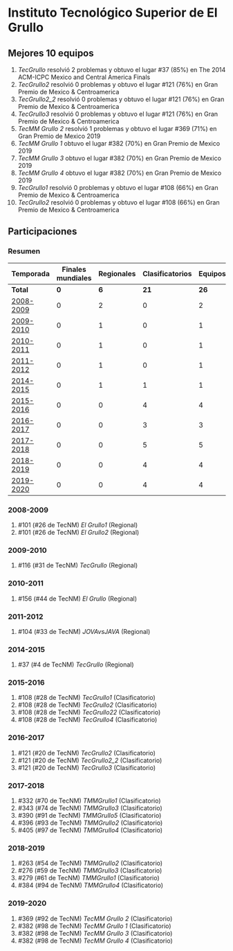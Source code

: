 ---
---

# Instituto Tecnológico Superior de El Grullo

## Mejores 10 equipos

1. _TecGrullo_ resolvió 2 problemas y obtuvo el lugar #37 (85%) en The 2014 ACM-ICPC Mexico and Central America Finals
1. _TecGrullo2_ resolvió 0 problemas y obtuvo el lugar #121 (76%) en Gran Premio de Mexico & Centroamerica
1. _TecGrullo2_2_ resolvió 0 problemas y obtuvo el lugar #121 (76%) en Gran Premio de Mexico & Centroamerica
1. _TecGrullo3_ resolvió 0 problemas y obtuvo el lugar #121 (76%) en Gran Premio de Mexico & Centroamerica
1. _TecMM Grullo 2_ resolvió 1 problemas y obtuvo el lugar #369 (71%) en Gran Premio de Mexico 2019
1. _TecMM Grullo 1_ obtuvo el lugar #382 (70%) en Gran Premio de Mexico 2019
1. _TecMM Grullo 3_ obtuvo el lugar #382 (70%) en Gran Premio de Mexico 2019
1. _TecMM Grullo 4_ obtuvo el lugar #382 (70%) en Gran Premio de Mexico 2019
1. _TecGrullo1_ resolvió 0 problemas y obtuvo el lugar #108 (66%) en Gran Premio de Mexico & Centroamerica
1. _TecGrullo2_ resolvió 0 problemas y obtuvo el lugar #108 (66%) en Gran Premio de Mexico & Centroamerica

## Participaciones

### Resumen

| Temporada | Finales mundiales | Regionales | Clasificatorios | Equipos |
| --- | --- | --- | --- | --- |
| **Total** | **0** | **6** | **21** | **26** |
| [2008-2009](#2008-2009) | 0 | 2 | 0 | 2 |
| [2009-2010](#2009-2010) | 0 | 1 | 0 | 1 |
| [2010-2011](#2010-2011) | 0 | 1 | 0 | 1 |
| [2011-2012](#2011-2012) | 0 | 1 | 0 | 1 |
| [2014-2015](#2014-2015) | 0 | 1 | 1 | 1 |
| [2015-2016](#2015-2016) | 0 | 0 | 4 | 4 |
| [2016-2017](#2016-2017) | 0 | 0 | 3 | 3 |
| [2017-2018](#2017-2018) | 0 | 0 | 5 | 5 |
| [2018-2019](#2018-2019) | 0 | 0 | 4 | 4 |
| [2019-2020](#2019-2020) | 0 | 0 | 4 | 4 |

### 2008-2009

1. #101 (#26 de TecNM) _El Grullo1_ (Regional)
1. #101 (#26 de TecNM) _El Grullo2_ (Regional)

### 2009-2010

1. #116 (#31 de TecNM) _TecGrullo_ (Regional)

### 2010-2011

1. #156 (#44 de TecNM) _El Grullo_ (Regional)

### 2011-2012

1. #104 (#33 de TecNM) _JOVAvsJAVA_ (Regional)

### 2014-2015

1. #37 (#4 de TecNM) _TecGrullo_ (Regional)

### 2015-2016

1. #108 (#28 de TecNM) _TecGrullo1_ (Clasificatorio)
1. #108 (#28 de TecNM) _TecGrullo2_ (Clasificatorio)
1. #108 (#28 de TecNM) _TecGrullo22_ (Clasificatorio)
1. #108 (#28 de TecNM) _TecGrullo4_ (Clasificatorio)

### 2016-2017

1. #121 (#20 de TecNM) _TecGrullo2_ (Clasificatorio)
1. #121 (#20 de TecNM) _TecGrullo2_2_ (Clasificatorio)
1. #121 (#20 de TecNM) _TecGrullo3_ (Clasificatorio)

### 2017-2018

1. #332 (#70 de TecNM) _TMMGrullo1_ (Clasificatorio)
1. #343 (#74 de TecNM) _TMMGrullo3_ (Clasificatorio)
1. #390 (#91 de TecNM) _TMMGrullo5_ (Clasificatorio)
1. #396 (#93 de TecNM) _TMMGrullo2_ (Clasificatorio)
1. #405 (#97 de TecNM) _TMMGrullo4_ (Clasificatorio)

### 2018-2019

1. #263 (#54 de TecNM) _TMMGrullo2_ (Clasificatorio)
1. #276 (#59 de TecNM) _TMMGrullo3_ (Clasificatorio)
1. #279 (#61 de TecNM) _TMMGrullo1_ (Clasificatorio)
1. #384 (#94 de TecNM) _TMMGrullo4_ (Clasificatorio)

### 2019-2020

1. #369 (#92 de TecNM) _TecMM Grullo 2_ (Clasificatorio)
1. #382 (#98 de TecNM) _TecMM Grullo 1_ (Clasificatorio)
1. #382 (#98 de TecNM) _TecMM Grullo 3_ (Clasificatorio)
1. #382 (#98 de TecNM) _TecMM Grullo 4_ (Clasificatorio)



